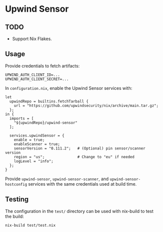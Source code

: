 # Upwind Sensor

## TODO

* Support Nix Flakes.

## Usage

Provide credentials to fetch artifacts:

```
UPWIND_AUTH_CLIENT_ID=...
UPWIND_AUTH_CLIENT_SECRET=...
```

In `configuration.nix`, enable the Upwind Sensor services with:

```
let
  upwindRepo = builtins.fetchTarball {
    url = "https://github.com/upwindsecurity/nix/archive/main.tar.gz";
  };
in {
  imports = [
    "${upwindRepo}/upwind-sensor"
  ];

  services.upwindSensor = {
    enable = true;
    enableScanner = true;
    sensorVersion = "0.111.2";   # (Optional) pin sensor/scanner version
    region = "us";               # Change to "eu" if needed
    logLevel = "info";
  };
}
```

Provide `upwind-sensor`, `upwind-sensor-scanner`, and `upwind-sensor-hostconfig`
services with the same credentials used at build time.

## Testing

The configuration in the `test/` directory can be used with nix-build
to test the build:

`nix-build test/test.nix`
